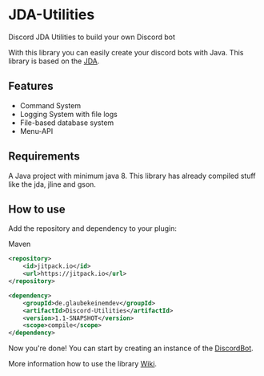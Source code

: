 # JDA-Utilities
Discord JDA Utilities to build your own Discord bot

With this library you can easily create your discord bots with Java. This library is based on the [JDA](https://github.com/DV8FromTheWorld/JDA). 

## Features
- Command System
- Logging System with file logs
- File-based database system
- Menu-API

## Requirements
A Java project with minimum java 8. This library has already compiled stuff like the jda, jline and gson.

## How to use
Add the repository and dependency to your plugin:

Maven
```xml
<repository>
    <id>jitpack.io</id>
    <url>https://jitpack.io</url>
</repository>

<dependency>
    <groupId>de.glaubekeinemdev</groupId>
    <artifactId>Discord-Utilities</artifactId>
    <version>1.1-SNAPSHOT</version>
    <scope>compile</scope>
</dependency>
```

Now you're done! You can start by creating an instance of the 
[DiscordBot](https://github.com/GlaubeKeinemDev/JDA-Utilities/blob/master/src/main/java/de/glaubekeinemdev/discordutilities/DiscordBot.java).

More information how to use the library
[Wiki](https://github.com/GlaubeKeinemDev/JDA-Utilities/wiki).
